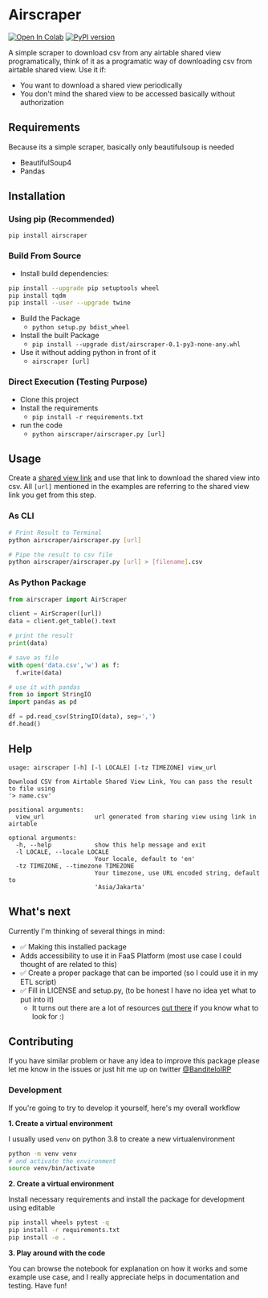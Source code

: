 # Airscraper
[![Open In Colab](https://colab.research.google.com/assets/colab-badge.svg)](https://colab.research.google.com/github/banditelol/airscraper/blob/master/notebook/Airtable%20Scraping%20CSV.ipynb)
[![PyPI version](https://badge.fury.io/py/airscraper.svg)](https://badge.fury.io/py/airscraper)

A simple scraper to download csv from any airtable shared view programatically, think of it as a programatic way of downloading csv from airtable shared view.
Use it if:
- You want to download a shared view periodically
- You don't mind the shared view to be accessed basically without authorization

## Requirements
Because its a simple scraper, basically only beautifulsoup is needed
- BeautifulSoup4
- Pandas

## Installation

### Using pip (Recommended)

`pip install airscraper`

### Build From Source
- Install build dependencies:
``` Bash
pip install --upgrade pip setuptools wheel
pip install tqdm
pip install --user --upgrade twine
```
- Build the Package
  - `python setup.py bdist_wheel`
- Install the built Package
  - `pip install --upgrade dist/airscraper-0.1-py3-none-any.whl `
- Use it without adding python in front of it
  - `airscraper [url]`

### Direct Execution (Testing Purpose)
- Clone this project
- Install the requirements
  - `pip install -r requirements.txt`
- run the code
  - `python airscraper/airscraper.py [url]`

## Usage

Create a [shared view link](https://support.airtable.com/hc/en-us/articles/205752117-Creating-a-base-share-link-or-a-view-share-link#viewsharelink) and use that link to download the shared view into csv. All `[url]` mentioned in the examples are referring to the shared view link you get from this step.

### As CLI

``` Bash
# Print Result to Terminal
python airscraper/airscraper.py [url]

# Pipe the result to csv file
python airscraper/airscraper.py [url] > [filename].csv

```

### As Python Package

``` Python
from airscraper import AirScraper

client = AirScraper([url])
data = client.get_table().text

# print the result
print(data)

# save as file
with open('data.csv','w') as f:
  f.write(data)

# use it with pandas
from io import StringIO
import pandas as pd

df = pd.read_csv(StringIO(data), sep=',')
df.head()
```

## Help
```
usage: airscraper [-h] [-l LOCALE] [-tz TIMEZONE] view_url

Download CSV from Airtable Shared View Link, You can pass the result to file using
'> name.csv'

positional arguments:
  view_url              url generated from sharing view using link in airtable

optional arguments:
  -h, --help            show this help message and exit
  -l LOCALE, --locale LOCALE
                        Your locale, default to 'en'
  -tz TIMEZONE, --timezone TIMEZONE
                        Your timezone, use URL encoded string, default to
                        'Asia/Jakarta'
```

## What's next
Currently I'm thinking of several things in mind:
- ✅ Making this installed package
- Adds accessibility to use it in FaaS Platform (most use case I could thought of are related to this)
- ✅ Create a proper package that can be imported (so I could use it in my ETL script)
- ✅ Fill in LICENSE and setup.py, (to be honest I have no idea yet what to put into it)
  - It turns out there are a lot of resources [out there](https://dzone.com/articles/executable-package-pip-install) if you know what to look for :)

## Contributing
If you have similar problem or have any idea to improve this package please let me know in the issues or just hit me up on twitter [@BanditelolRP](https://twitter.com/banditelolRP)

### Development

If you're going to try to develop it yourself, here's my overall workflow

**1. Create a virtual environment**

I usually used `venv` on python 3.8 to create a new virtualenvironment

```bash
python -m venv venv
# and activate the environment
source venv/bin/activate
```

**2. Create a virtual environment**

Install necessary requirements and install the package for development using editable

```bash
pip install wheels pytest -q
pip install -r requirements.txt
pip install -e .
```

**3. Play around with the code**

You can browse the notebook for explanation on how it works and some example use case, and I really appreciate helps in documentation and testing. Have fun!
